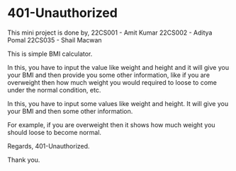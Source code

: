 # 401-Unauthorized

 This mini project is done by,
 22CS001 - Amit Kumar
 22CS002 - Aditya Pomal
 22CS035 - Shail Macwan
 
This is simple BMI calculator.


In this, you have to input the value like weight and height and it will give you your BMI and then provide you some other information,
like if you are overweight then how much weight you would required to loose to come under the normal condition, etc.

In this, you have to input some values like weight and height. It will give you your BMI and then some other information.

For example, if you are overweight then it shows how much weight you should loose to become normal.


Regards,
401-Unauthorized.

Thank you.
 
